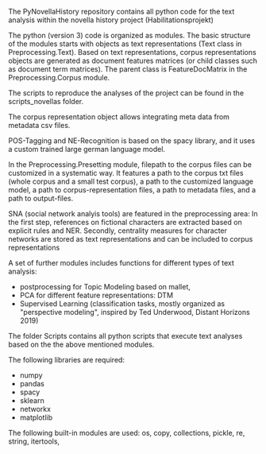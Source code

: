 The PyNovellaHistory repository contains all python code for the text analysis within the novella history project (Habilitationsprojekt)

The python (version 3) code is organized as modules. The basic structure of the modules starts with objects as text representations (Text class in Preprocessing.Text). Based on text representations, corpus representations objects are generated as document features matrices (or child classes such as document term matrices). The parent class is FeatureDocMatrix in the Preprocessing.Corpus module.

The scripts to reproduce the analyses of the project can be found in the scripts_novellas folder.

The corpus representation object allows integrating meta data from metadata csv files.

POS-Tagging and NE-Recognition is based on the spacy library, and it uses a custom trained large german language model.

In the Preprocessing.Presetting module, filepath to the corpus files can be customized in a systematic way. It features a path to the corpus txt files (whole corpus and a small test corpus), a path to the customized language model, a path to corpus-representation files, a path to metadata files, and a path to output-files.

SNA (social network analyis tools) are featured in the preprocessing area: In the first step, references on fictional characters are extracted based on explicit rules and NER. Secondly, centrality measures for character networks are stored as text representations and can be included to corpus representations

A set of further modules includes functions for different types of text analysis:
- postprocessing for Topic Modeling based on mallet,
- PCA for different feature representations: DTM
- Supervised Learning (classification tasks, mostly organized as "perspective modeling", inspired by Ted Underwood, Distant Horizons 2019)


The folder Scripts contains all python scripts that execute text analyses based on the the above mentioned modules.


The following libraries are required:
- numpy
- pandas
- spacy
- sklearn
- networkx
- matplotlib

The following built-in modules are used: os, copy, collections, pickle, re, string, itertools,
